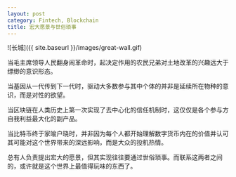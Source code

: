 ```yaml
---
layout: post
category: Fintech, Blockchain
title: 宏大愿景与世俗琐事
---
```

![长城]({{ site.baseurl }}/images/great-wall.gif)

当毛主席领导人民翻身闹革命时，起决定作用的农民兄弟对土地改革的兴趣远大于缥缈的意识形态。

当基因从一代传到下一代时，驱动大多数参与其中个体的并非是延续所在物种的意识，而是对性的欲望。

当区块链在人类历史上第一次实现了去中心化的信任机制时，这仅仅是各个参与方自我利益最大化的副产品。

当比特币终于家喻户晓时，并非因为每个人都开始理解数字货币内在的价值并认可其可能对这个世界带来的深远影响，而是大众的投机热情。

总有人负责提出宏大的愿景，但其实现往往要通过世俗琐事。而联系这两者之间的，或许就是这个世界上最值得玩味的东西了。
